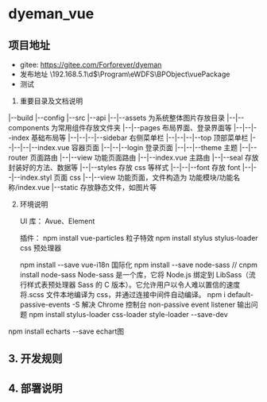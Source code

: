<!--
 * @Author: Lyl
 * @Date: 2022-07-07 13:30:48
 * @LastEditors: Lyl
 * @LastEditTime: 2022-07-07 13:32:58
 * @FilePath: \dyeman\README.md
 * @Description: 
-->
# dyeman_vue

## 项目地址
  - gitee: https://gitee.com/Forforever/dyeman
  - 发布地址 \\192.168.5.1\d$\Program\eWDFS\BPObject\vuePackage
  - 测试
1. 重要目录及文档说明

|--build
|--config
|--src
|--api
|--|--assets 为系统整体图片存放目录
|--|--components 为常用组件存放文件夹
|--|--pages 布局界面、登录界面等
|--|--|--index 基础布局等
|--|--|--|--sidebar 右侧菜单栏
|--|--|--|--top 顶部菜单栏
|--|--|--|--index.vue 容器页面
|--|--|--login 登录页面
|--|--|--theme 主题
|--|--router 页面路由
|--|--view 功能页面路由
|--|--index.vue 主路由
|--|--seal 存放封装好的方法、数据等
|--|--styles 存放 css 等样式
|--|--|--font 存放 font
|--|--|--index.styl 页面 css
|--|--view 功能页面，文件构造为 功能模块/功能名称/index.vue
|--static 存放静态文件，如图片等

2. 环境说明

   UI 库：
   Avue、Element

   插件：
   npm install vue-particles 粒子特效
   npm install stylus stylus-loader css 预处理器
   <!-- npm install xlsx
   npm install core-js -->
   npm install --save vue-i18n 国际化 
   npm install --save node-sass // cnpm install node-sass    Node-sass 是一个库，它将 Node.js 绑定到 LibSass（流行样式表预处理器 Sass 的 C 版本）。它允许用户以令人难以置信的速度将.scss 文件本地编译为 css，并通过连接中间件自动编译。
   npm i default-passive-events -S 解决 Chrome 控制台 non-passive event listener 输出问题
   npm install stylus-loader css-loader style-loader --save-dev
   <!-- npm i xlsx-template 导出报表  -->
  npm install echarts --save echart图

## 3. 开发规则

## 4. 部署说明
